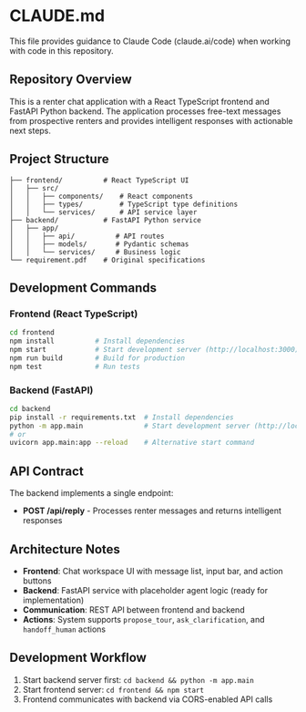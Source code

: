 # CLAUDE.md

This file provides guidance to Claude Code (claude.ai/code) when working with code in this repository.

## Repository Overview

This is a renter chat application with a React TypeScript frontend and FastAPI Python backend. The application processes free-text messages from prospective renters and provides intelligent responses with actionable next steps.

## Project Structure

```
├── frontend/          # React TypeScript UI
│   ├── src/
│   │   ├── components/    # React components
│   │   ├── types/         # TypeScript type definitions
│   │   └── services/      # API service layer
├── backend/           # FastAPI Python service
│   ├── app/
│   │   ├── api/          # API routes
│   │   ├── models/       # Pydantic schemas
│   │   └── services/     # Business logic
└── requirement.pdf    # Original specifications
```

## Development Commands

### Frontend (React TypeScript)
```bash
cd frontend
npm install          # Install dependencies
npm start            # Start development server (http://localhost:3000)
npm run build        # Build for production
npm test             # Run tests
```

### Backend (FastAPI)
```bash
cd backend
pip install -r requirements.txt  # Install dependencies
python -m app.main               # Start development server (http://localhost:8000)
# or
uvicorn app.main:app --reload    # Alternative start command
```

## API Contract

The backend implements a single endpoint:
- **POST /api/reply** - Processes renter messages and returns intelligent responses

## Architecture Notes

- **Frontend**: Chat workspace UI with message list, input bar, and action buttons
- **Backend**: FastAPI service with placeholder agent logic (ready for implementation)
- **Communication**: REST API between frontend and backend
- **Actions**: System supports `propose_tour`, `ask_clarification`, and `handoff_human` actions

## Development Workflow

1. Start backend server first: `cd backend && python -m app.main`
2. Start frontend server: `cd frontend && npm start`
3. Frontend communicates with backend via CORS-enabled API calls